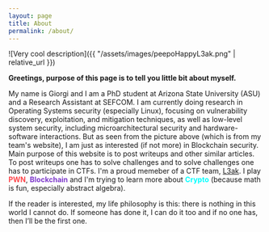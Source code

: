 ```yaml
---
layout: page
title: About
permalink: /about/
---
```


![Very cool description]({{ "/assets/images/peepoHappyL3ak.png" | relative_url }})

**Greetings, purpose of this page is to tell you little bit about myself.**

My name is Giorgi and I am a PhD student at Arizona State University (ASU) and a Research Assistant at SEFCOM. I am currently doing research in Operating Systems security (especially Linux), focusing on vulnerability discovery, exploitation, and mitigation techniques, as well as low-level system security, including microarchitectural security and hardware-software interactions. But as seen from the picture above (which is from my team's website), I am just as interested (if not more) in Blockchain security. Main purpose of this website is to post writeups and other similar articles. To post writeups one has to solve challenges and to solve challenges one has to participate in CTFs. I'm a proud memeber of a CTF team, [L3ak](https://www.l3ak.team/). I play <span style="color:#FF474C">**PWN**</span>, <span style="color:#7F3BCC">**Blockchain**</span> and I'm trying to learn more about <span style="color:#00FFFF">**Crypto**</span> (because math is fun, especially abstract algebra).

If the reader is interested, my life philosophy is this: there is nothing in this world I cannot do. If someone has done it, I can do it too and if no one has, then I’ll be the first one.
